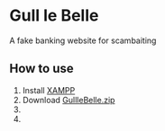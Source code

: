 # Gull le Belle

A fake banking website for scambaiting

## How to use
1. Install [XAMPP](https://www.apachefriends.org/index.html)
2. Download [GullleBelle.zip](https://github.com/lahrence/GullleBelle/archive/master.zip)
3. 
4. 
